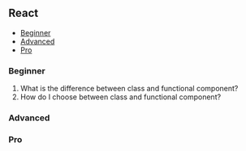 ## React
   - [Beginner](#react-beginner)
   - [Advanced](#react-advanced)
   - [Pro](#react-pro)

### <a name="react-beginner">Beginner</a>

1. What is the difference between class and functional component?
2. How do I choose between class and functional component?

### <a name="react-advanced">Advanced</a>


### <a name="react-pro">Pro</a>